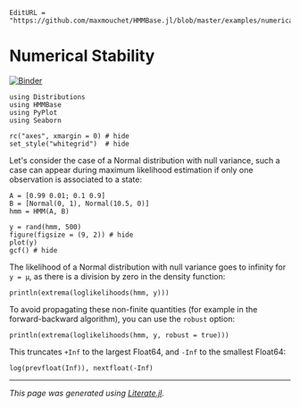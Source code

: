 ```@meta
EditURL = "https://github.com/maxmouchet/HMMBase.jl/blob/master/examples/numerical_stability.jl"
```

# Numerical Stability
[![Binder](https://mybinder.org/badge_logo.svg)](https://mybinder.org/v2/gh/maxmouchet/HMMBase.jl/master?filepath=/examples/numerical_stability.ipynb)

```@example numerical_stability
using Distributions
using HMMBase
using PyPlot
using Seaborn

rc("axes", xmargin = 0) # hide
set_style("whitegrid")  # hide
```

Let's consider the case of a Normal distribution with null variance,
such a case can appear during maximum likelihood estimation if only
one observation is associated to a state:

```@example numerical_stability
A = [0.99 0.01; 0.1 0.9]
B = [Normal(0, 1), Normal(10.5, 0)]
hmm = HMM(A, B)
```

```@example numerical_stability
y = rand(hmm, 500)
figure(figsize = (9, 2)) # hide
plot(y)
gcf() # hide
```

The likelihood of a Normal distribution with null variance goes to infinity for `y = μ`,
as there is a division by zero in the density function:

```@example numerical_stability
println(extrema(loglikelihoods(hmm, y)))
```

To avoid propagating these non-finite quantities (for example in the forward-backward algorithm),
you can use the `robust` option:

```@example numerical_stability
println(extrema(loglikelihoods(hmm, y, robust = true)))
```

This truncates `+Inf` to the largest Float64, and `-Inf` to the smallest Float64:

```@example numerical_stability
log(prevfloat(Inf)), nextfloat(-Inf)
```

---

*This page was generated using [Literate.jl](https://github.com/fredrikekre/Literate.jl).*

